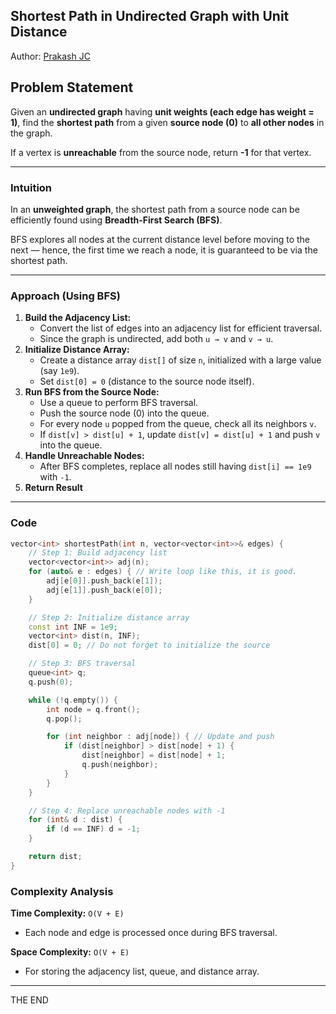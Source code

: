 ## Shortest Path in Undirected Graph with Unit Distance

Author: [Prakash JC](https://prakash079513.github.io/)

## Problem Statement

Given an **undirected graph** having **unit weights (each edge has weight = 1)**, find the **shortest path** from a given **source node (0)** to **all other nodes** in the graph.

If a vertex is **unreachable** from the source node, return **-1** for that vertex.

---

### Intuition

In an **unweighted graph**, the shortest path from a source node can be efficiently found using **Breadth-First Search (BFS)**.

BFS explores all nodes at the current distance level before moving to the next — hence, the first time we reach a node, it is guaranteed to be via the shortest path.

---

### Approach (Using BFS)

1. **Build the Adjacency List:**
   - Convert the list of edges into an adjacency list for efficient traversal.
   - Since the graph is undirected, add both `u → v` and `v → u`.
2. **Initialize Distance Array:**
   - Create a distance array `dist[]` of size `n`, initialized with a large value (say `1e9`).
   - Set `dist[0] = 0` (distance to the source node itself).
3. **Run BFS from the Source Node:**
   - Use a queue to perform BFS traversal.
   - Push the source node (0) into the queue.
   - For every node `u` popped from the queue, check all its neighbors `v`.
   - If `dist[v] > dist[u] + 1`, update `dist[v] = dist[u] + 1` and push `v` into the queue.
4. **Handle Unreachable Nodes:**
   - After BFS completes, replace all nodes still having `dist[i] == 1e9` with `-1`.
5. **Return Result**

---

### Code

```cpp
vector<int> shortestPath(int n, vector<vector<int>>& edges) {
    // Step 1: Build adjacency list
    vector<vector<int>> adj(n);
    for (auto& e : edges) { // Write loop like this, it is good.
        adj[e[0]].push_back(e[1]);
        adj[e[1]].push_back(e[0]);
    }

    // Step 2: Initialize distance array
    const int INF = 1e9;
    vector<int> dist(n, INF);
    dist[0] = 0; // Do not forget to initialize the source

    // Step 3: BFS traversal
    queue<int> q;
    q.push(0);

    while (!q.empty()) {
        int node = q.front();
        q.pop();

        for (int neighbor : adj[node]) { // Update and push
            if (dist[neighbor] > dist[node] + 1) {
                dist[neighbor] = dist[node] + 1;
                q.push(neighbor);
            }
        }
    }

    // Step 4: Replace unreachable nodes with -1
    for (int& d : dist) {
        if (d == INF) d = -1;
    }

    return dist;
}
```

### Complexity Analysis

**Time Complexity:** `O(V + E)`

- Each node and edge is processed once during BFS traversal.

**Space Complexity:** `O(V + E)`

- For storing the adjacency list, queue, and distance array.

---

THE END
